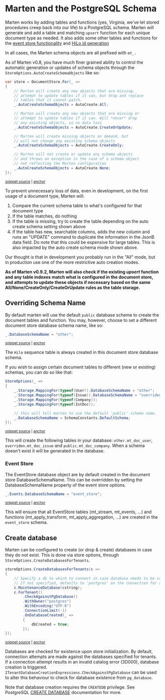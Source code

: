 # Marten and the PostgreSQL Schema

Marten works by adding tables and functions (yes, Virginia, we've let stored procedures creep back into our life) to a PostgreSQL schema. Marten will generate and add a table and matching `upsert` function for each unique document type as needed. It also adds some other tables and functions for the [event store functionality](/events/) and [HiLo id generation](/documents/identity)

In all cases, the Marten schema objects are all prefixed with `mt_.`

As of Marten v0.8, you have much finer grained ability to control the automatic generation or updates of schema objects through the
`StoreOptions.AutoCreateSchemaObjects` like so:

<!-- snippet: sample_AutoCreateSchemaObjects -->
<a id='snippet-sample_autocreateschemaobjects'></a>
```cs
var store = DocumentStore.For(_ =>
{
    // Marten will create any new objects that are missing,
    // attempt to update tables if it can, but drop and replace
    // tables that it cannot patch.
    _.AutoCreateSchemaObjects = AutoCreate.All;

    // Marten will create any new objects that are missing or
    // attempt to update tables if it can. Will *never* drop
    // any existing objects, so no data loss
    _.AutoCreateSchemaObjects = AutoCreate.CreateOrUpdate;

    // Marten will create missing objects on demand, but
    // will not change any existing schema objects
    _.AutoCreateSchemaObjects = AutoCreate.CreateOnly;

    // Marten will not create or update any schema objects
    // and throws an exception in the case of a schema object
    // not reflecting the Marten configuration
    _.AutoCreateSchemaObjects = AutoCreate.None;
});
```
<sup><a href='https://github.com/JasperFx/marten/blob/master/src/Marten.Schema.Testing/auto_create_mode_Tests.cs#L15-L39' title='Snippet source file'>snippet source</a> | <a href='#snippet-sample_autocreateschemaobjects' title='Start of snippet'>anchor</a></sup>
<!-- endSnippet -->

To prevent unnecessary loss of data, even in development, on the first usage of a document type, Marten will:

1. Compare the current schema table to what's configured for that document type
2. If the table matches, do nothing
3. If the table is missing, try to create the table depending on the auto create schema setting shown above
4. If the table has new, searchable columns, adds the new column and runs an "UPDATE" command to duplicate the
   information in the JsonB data field. Do note that this could be expensive for large tables. This is also impacted
   by the auto create schema mode shown above.

Our thought is that in development you probably run in the "All" mode, but in production use one of the more restrictive auto creation modes.

**As of Marten v0.9.2, Marten will also check if the existing _upsert_ function and any table indexes match
what is configured in the document store, and attempts to update these objects if necessary based on the same
All/None/CreateOnly/CreateOrUpdate rules as the table storage.**


## Overriding Schema Name

By default marten will use the default `public` database scheme to create the document tables and function. You may, however, choose to set a different document store database schema name, like so:

<!-- snippet: sample_override_schema_name -->
<a id='snippet-sample_override_schema_name'></a>
```cs
_.DatabaseSchemaName = "other";
```
<sup><a href='https://github.com/JasperFx/marten/blob/master/src/Marten.Schema.Testing/DocumentSchemaTests.cs#L496-L500' title='Snippet source file'>snippet source</a> | <a href='#snippet-sample_override_schema_name' title='Start of snippet'>anchor</a></sup>
<!-- endSnippet -->

The `Hilo` sequence table is always created in this document store database schema.

If you wish to assign certain document tables to different (new or existing) schemas, you can do so like that:

<!-- snippet: sample_override_schema_per_table -->
<a id='snippet-sample_override_schema_per_table'></a>
```cs
StoreOptions(_ =>
{
    _.Storage.MappingFor(typeof(User)).DatabaseSchemaName = "other";
    _.Storage.MappingFor(typeof(Issue)).DatabaseSchemaName = "overriden";
    _.Storage.MappingFor(typeof(Company));
    _.Storage.MappingFor(typeof(IntDoc));

    // this will tell marten to use the default 'public' schema name.
    _.DatabaseSchemaName = SchemaConstants.DefaultSchema;
});
```
<sup><a href='https://github.com/JasperFx/marten/blob/master/src/Marten.Schema.Testing/DocumentSchemaTests.cs#L335-L348' title='Snippet source file'>snippet source</a> | <a href='#snippet-sample_override_schema_per_table' title='Start of snippet'>anchor</a></sup>
<!-- endSnippet -->

This will create the following tables in your database: `other.mt_doc_user`, `overriden.mt_doc_issue` and `public.mt_doc_company`. When a schema doesn't exist it will be generated in the database.

### Event Store
The EventStore database object are by default created in the document store DatabaseSchemaName. This can be overridden by setting the DatabaseSchemaName property of the event store options.

<!-- snippet: sample_override_schema_name_event_store -->
<a id='snippet-sample_override_schema_name_event_store'></a>
```cs
_.Events.DatabaseSchemaName = "event_store";
```
<sup><a href='https://github.com/JasperFx/marten/blob/master/src/Marten.Testing/Events/using_the_schema_objects_Tests.cs#L60-L62' title='Snippet source file'>snippet source</a> | <a href='#snippet-sample_override_schema_name_event_store' title='Start of snippet'>anchor</a></sup>
<!-- endSnippet -->

This will ensure that all EventStore tables (mt_stream, mt_events, ...) and functions (mt_apply_transform, mt_apply_aggregation, ...) are created in the `event_store` schema.

## Create database

Marten can be configured to create (or drop & create) databases in case they do not exist. This is done via store options, through `StoreOptions.CreateDatabasesForTenants`.

<!-- snippet: sample_marten_create_database -->
<a id='snippet-sample_marten_create_database'></a>
```cs
storeOptions.CreateDatabasesForTenants(c =>
{
    // Specify a db to which to connect in case database needs to be created.
    // If not specified, defaults to 'postgres' on the connection for a tenant.
    c.MaintenanceDatabase(cstring);
    c.ForTenant()
        .CheckAgainstPgDatabase()
        .WithOwner("postgres")
        .WithEncoding("UTF-8")
        .ConnectionLimit(-1)
        .OnDatabaseCreated(_ =>
        {
            dbCreated = true;
        });
});
```
<sup><a href='https://github.com/JasperFx/marten/blob/master/src/Marten.Schema.Testing/create_database_Tests.cs#L38-L54' title='Snippet source file'>snippet source</a> | <a href='#snippet-sample_marten_create_database' title='Start of snippet'>anchor</a></sup>
<!-- endSnippet -->

Databases are checked for existence upon store initialization. By default, connection attempts are made against the databases specified for tenants. If a connection attempt results in an invalid catalog error (3D000), database creation is triggered. `ITenantDatabaseCreationExpressions.CheckAgainstPgDatabase` can be used to alter this behaviour to check for database existence from `pg_database`.

Note that database creation requires the `CREATEDB` privilege. See PostgreSQL [CREATE DATABASE](https://www.postgresql.org/docs/current/static/sql-createdatabase.html) documentation for more.
